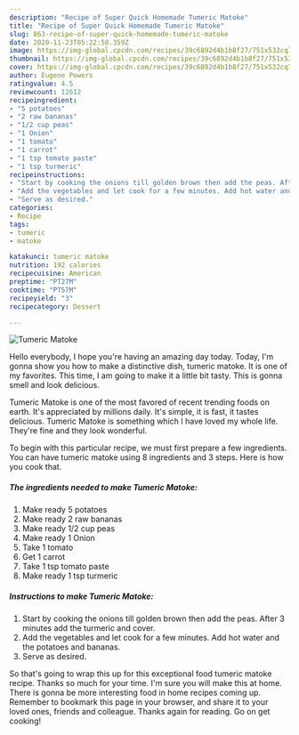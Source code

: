 ```yaml
---
description: "Recipe of Super Quick Homemade Tumeric Matoke"
title: "Recipe of Super Quick Homemade Tumeric Matoke"
slug: 863-recipe-of-super-quick-homemade-tumeric-matoke
date: 2020-11-23T05:22:58.359Z
image: https://img-global.cpcdn.com/recipes/39c6892d4b1b8f27/751x532cq70/tumeric-matoke-recipe-main-photo.jpg
thumbnail: https://img-global.cpcdn.com/recipes/39c6892d4b1b8f27/751x532cq70/tumeric-matoke-recipe-main-photo.jpg
cover: https://img-global.cpcdn.com/recipes/39c6892d4b1b8f27/751x532cq70/tumeric-matoke-recipe-main-photo.jpg
author: Eugene Powers
ratingvalue: 4.5
reviewcount: 12612
recipeingredient:
- "5 potatoes"
- "2 raw bananas"
- "1/2 cup peas"
- "1 Onion"
- "1 tomato"
- "1 carrot"
- "1 tsp tomato paste"
- "1 tsp turmeric"
recipeinstructions:
- "Start by cooking the onions till golden brown then add the peas. After 3 minutes add the turmeric and cover."
- "Add the vegetables and let cook for a few minutes. Add hot water and the potatoes and bananas."
- "Serve as desired."
categories:
- Recipe
tags:
- tumeric
- matoke

katakunci: tumeric matoke 
nutrition: 192 calories
recipecuisine: American
preptime: "PT27M"
cooktime: "PT57M"
recipeyield: "3"
recipecategory: Dessert

---
```



![Tumeric Matoke](https://img-global.cpcdn.com/recipes/39c6892d4b1b8f27/751x532cq70/tumeric-matoke-recipe-main-photo.jpg)

Hello everybody, I hope you're having an amazing day today. Today, I'm gonna show you how to make a distinctive dish, tumeric matoke. It is one of my favorites. This time, I am going to make it a little bit tasty. This is gonna smell and look delicious.

Tumeric Matoke is one of the most favored of recent trending foods on earth. It's appreciated by millions daily. It's simple, it is fast, it tastes delicious. Tumeric Matoke is something which I have loved my whole life. They're fine and they look wonderful.




To begin with this particular recipe, we must first prepare a few ingredients. You can have tumeric matoke using 8 ingredients and 3 steps. Here is how you cook that.

<!--inarticleads1-->

##### The ingredients needed to make Tumeric Matoke:

1. Make ready 5 potatoes
1. Make ready 2 raw bananas
1. Make ready 1/2 cup peas
1. Make ready 1 Onion
1. Take 1 tomato
1. Get 1 carrot
1. Take 1 tsp tomato paste
1. Make ready 1 tsp turmeric




<!--inarticleads2-->

##### Instructions to make Tumeric Matoke:

1. Start by cooking the onions till golden brown then add the peas. After 3 minutes add the turmeric and cover.
1. Add the vegetables and let cook for a few minutes. Add hot water and the potatoes and bananas.
1. Serve as desired.




So that's going to wrap this up for this exceptional food tumeric matoke recipe. Thanks so much for your time. I'm sure you will make this at home. There is gonna be more interesting food in home recipes coming up. Remember to bookmark this page in your browser, and share it to your loved ones, friends and colleague. Thanks again for reading. Go on get cooking!
